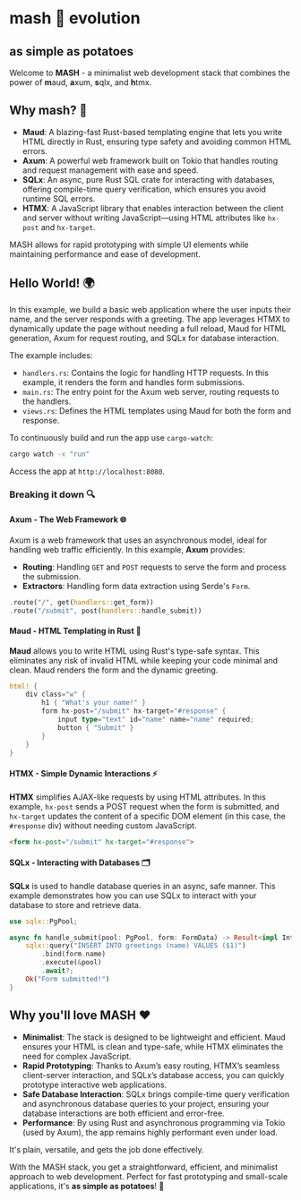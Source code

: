# mash 🥔 evolution

## **as simple as potatoes**

Welcome to **MASH** - a minimalist web development stack that combines the power of **m**aud, **a**xum, **s**qlx, and **h**tmx.

## Why mash? 🤔

- **Maud**: A blazing-fast Rust-based templating engine that lets you write HTML directly in Rust, ensuring type safety and avoiding common HTML errors.
- **Axum**: A powerful web framework built on Tokio that handles routing and request management with ease and speed.
- **SQLx**: An async, pure Rust SQL crate for interacting with databases, offering compile-time query verification, which ensures you avoid runtime SQL errors.
- **HTMX**: A JavaScript library that enables interaction between the client and server without writing JavaScript—using HTML attributes like `hx-post` and `hx-target`.

MASH allows for rapid prototyping with simple UI elements while maintaining performance and ease of development.

## Hello World! 🌍

In this example, we build a basic web application where the user inputs their name, and the server responds with a greeting. The app leverages HTMX to dynamically update the page without needing a full reload, Maud for HTML generation, Axum for request routing, and SQLx for database interaction.

The example includes:

- `handlers.rs`: Contains the logic for handling HTTP requests. In this example, it renders the form and handles form submissions.
- `main.rs`: The entry point for the Axum web server, routing requests to the handlers.
- `views.rs`: Defines the HTML templates using Maud for both the form and response.

To continuously build and run the app use `cargo-watch`:

```bash
cargo watch -x "run"
```

Access the app at `http://localhost:8080`.

### Breaking it down 🔍

#### **Axum** - The Web Framework 🌐

Axum is a web framework that uses an asynchronous model, ideal for handling web traffic efficiently. In this example, **Axum** provides:

- **Routing**: Handling `GET` and `POST` requests to serve the form and process the submission.
- **Extractors**: Handling form data extraction using Serde's `Form`.

```rust
.route("/", get(handlers::get_form))
.route("/submit", post(handlers::handle_submit))
```

#### **Maud** - HTML Templating in Rust 🦀

**Maud** allows you to write HTML using Rust's type-safe syntax. This eliminates any risk of invalid HTML while keeping your code minimal and clean. Maud renders the form and the dynamic greeting.

```rust
html! {
    div class="w" {
        h1 { "What's your name!" }
        form hx-post="/submit" hx-target="#response" {
            input type="text" id="name" name="name" required;
            button { "Submit" }
        }
    }
}
```

#### **HTMX** - Simple Dynamic Interactions ⚡

**HTMX** simplifies AJAX-like requests by using HTML attributes. In this example, `hx-post` sends a POST request when the form is submitted, and `hx-target` updates the content of a specific DOM element (in this case, the `#response` div) without needing custom JavaScript.

```html
<form hx-post="/submit" hx-target="#response">
```

#### **SQLx** - Interacting with Databases 🗂

**SQLx** is used to handle database queries in an async, safe manner. This example demonstrates how you can use SQLx to interact with your database to store and retrieve data.

```rust
use sqlx::PgPool;

async fn handle_submit(pool: PgPool, form: FormData) -> Result<impl IntoResponse, AppError> {
    sqlx::query("INSERT INTO greetings (name) VALUES ($1)")
        .bind(form.name)
        .execute(&pool)
        .await?;
    Ok("Form submitted!")
}
```

## Why you'll love MASH ❤

- **Minimalist**: The stack is designed to be lightweight and efficient. Maud ensures your HTML is clean and type-safe, while HTMX eliminates the need for complex JavaScript.
- **Rapid Prototyping**: Thanks to Axum’s easy routing, HTMX’s seamless client-server interaction, and SQLx’s database access, you can quickly prototype interactive web applications.
- **Safe Database Interaction**: SQLx brings compile-time query verification and asynchronous database queries to your project, ensuring your database interactions are both efficient and error-free.
- **Performance**: By using Rust and asynchronous programming via Tokio (used by Axum), the app remains highly performant even under load.

It's plain, versatile, and gets the job done effectively.

With the MASH stack, you get a straightforward, efficient, and minimalist approach to web development. Perfect for fast prototyping and small-scale applications, it's **as simple as potatoes**! 🥔

